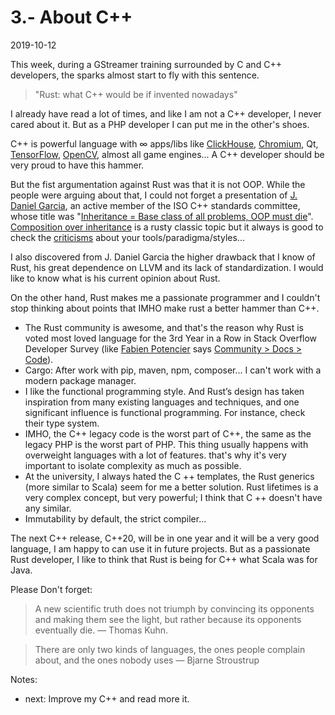 # 3.- About C++
2019-10-12

This week, during a GStreamer training surrounded by C and C++ developers, the sparks almost start to fly with this sentence.

> "Rust: what C++ would be if invented nowadays"

I already have read a lot of times, and like I am not a C++ developer, I never cared about it. But as a PHP developer I can put me in the other's shoes.

C++ is powerful language with ∞ apps/libs like [ClickHouse](https://github.com/ClickHouse/ClickHouse), [Chromium](https://chromium.googlesource.com/chromium/src.git/+/refs/heads/master), Qt, [TensorFlow](https://github.com/tensorflow/tensorflow), [OpenCV](https://github.com/opencv/opencv), almost all game engines... A C++ developer should be very proud to have this hammer.

But the fist argumentation against Rust was that it is not OOP. While the people were arguing about that, I could not forget a presentation of [J. Daniel Garcia](https://www.arcos.inf.uc3m.es/jdgarcia/), an active member of the ISO C++ standards committee, whose title was "[Inheritance = Base class of all problems, OOP must die](https://usingstdcpp.org/2014/12/05/la-herencia-es-la-clase-base-de-todos-los-problemas/)". [Composition over inheritance](https://en.wikipedia.org/wiki/Composition_over_inheritance) is a rusty classic topic but it always is good to check the [criticisms](https://en.wikipedia.org/wiki/Object-oriented_programming#Criticism) about your tools/paradigma/styles...

I also discovered from J. Daniel Garcia the higher drawback that I know of Rust, his great dependence on LLVM and its lack of standardization. I would like to know what is his current opinion about Rust.

On the other hand, Rust makes me a passionate programmer and I couldn't stop thinking about points that IMHO make rust a better hammer than C++.

* The Rust community is awesome, and that's the reason why Rust is voted most loved language for the 3rd Year in a Row in Stack Overflow Developer Survey (like [Fabien Potencier](http://github.com/fabpot)  says [Community > Docs > Code](https://twitter.com/fabpot/status/994475614588559360)).
* Cargo: After work with pip, maven, npm, composer... I can't work with a modern package manager.
* I like the functional programming style. And Rust’s design has taken inspiration from many existing languages and techniques, and one significant influence is functional programming. For instance, check their type system.
* IMHO, the C++ legacy code is the worst part of C++, the same as the legacy PHP is the worst part of PHP. This thing usually happens with overweight languages with a lot of features. that's why it's very important to isolate complexity as much as possible.
* At the university, I always hated the C ++ templates, the Rust generics (more similar to Scala) seem for me a better solution. Rust lifetimes is a very complex concept, but very powerful; I think that C ++ doesn't have any similar. 
* Immutability by default, the strict compiler...


The next C++ release, C++20, will be in one year and it will be a very good language, I am happy to can use it in future projects. But as a  passionate Rust developer, I like to think that Rust is being for C++ what Scala was for Java.

Please Don't forget:

> A new scientific truth does not triumph by convincing its opponents and making them see the light, but rather because its opponents eventually die. — Thomas Kuhn.

> There are only two kinds of languages, the ones people complain about, and the ones nobody uses — Bjarne Stroustrup


Notes:

 - next: Improve my C++ and read more it.
